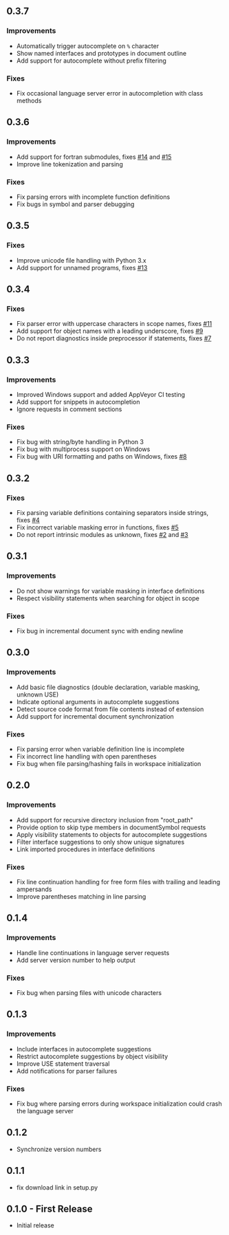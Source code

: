## 0.3.7

### Improvements
* Automatically trigger autocomplete on `%` character
* Show named interfaces and prototypes in document outline
* Add support for autocomplete without prefix filtering

### Fixes
* Fix occasional language server error in autocompletion with class methods

## 0.3.6

### Improvements
* Add support for fortran submodules, fixes [#14](https://github.com/hansec/fortran-language-server/issues/14) and [#15](https://github.com/hansec/fortran-language-server/issues/15)
* Improve line tokenization and parsing

### Fixes
* Fix parsing errors with incomplete function definitions
* Fix bugs in symbol and parser debugging

## 0.3.5

### Fixes
* Improve unicode file handling with Python 3.x
* Add support for unnamed programs, fixes [#13](https://github.com/hansec/fortran-language-server/issues/13)

## 0.3.4

### Fixes
* Fix parser error with uppercase characters in scope names, fixes [#11](https://github.com/hansec/fortran-language-server/issues/11)
* Add support for object names with a leading underscore, fixes [#9](https://github.com/hansec/fortran-language-server/issues/9)
* Do not report diagnostics inside preprocessor if statements, fixes [#7](https://github.com/hansec/fortran-language-server/issues/7)

## 0.3.3

### Improvements
* Improved Windows support and added AppVeyor CI testing
* Add support for snippets in autocompletion
* Ignore requests in comment sections

### Fixes
* Fix bug with string/byte handling in Python 3
* Fix bug with multiprocess support on Windows
* Fix bug with URI formatting and paths on Windows, fixes [#8](https://github.com/hansec/fortran-language-server/issues/8)

## 0.3.2

### Fixes
* Fix parsing variable definitions containing separators inside strings, fixes [#4](https://github.com/hansec/fortran-language-server/issues/4)
* Fix incorrect variable masking error in functions, fixes [#5](https://github.com/hansec/fortran-language-server/issues/5)
* Do not report intrinsic modules as unknown, fixes [#2](https://github.com/hansec/fortran-language-server/issues/2) and [#3](https://github.com/hansec/fortran-language-server/issues/3)

## 0.3.1

### Improvements
* Do not show warnings for variable masking in interface definitions
* Respect visibility statements when searching for object in scope

### Fixes
* Fix bug in incremental document sync with ending newline

## 0.3.0

### Improvements
* Add basic file diagnostics (double declaration, variable masking, unknown USE)
* Indicate optional arguments in autocomplete suggestions
* Detect source code format from file contents instead of extension
* Add support for incremental document synchronization

### Fixes
* Fix parsing error when variable definition line is incomplete
* Fix incorrect line handling with open parentheses
* Fix bug when file parsing/hashing fails in workspace initialization

## 0.2.0

### Improvements
* Add support for recursive directory inclusion from "root_path"
* Provide option to skip type members in documentSymbol requests
* Apply visibility statements to objects for autocomplete suggestions
* Filter interface suggestions to only show unique signatures
* Link imported procedures in interface definitions

### Fixes
* Fix line continuation handling for free form files with trailing and leading ampersands
* Improve parentheses matching in line parsing

## 0.1.4

### Improvements
* Handle line continuations in language server requests
* Add server version number to help output

### Fixes
* Fix bug when parsing files with unicode characters

## 0.1.3

### Improvements
* Include interfaces in autocomplete suggestions
* Restrict autocomplete suggestions by object visibility
* Improve USE statement traversal
* Add notifications for parser failures

### Fixes
* Fix bug where parsing errors during workspace initialization could crash the language server

## 0.1.2
* Synchronize version numbers

## 0.1.1
* fix download link in setup.py

## 0.1.0 - First Release
* Initial release

